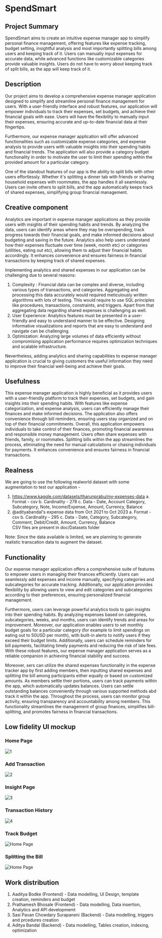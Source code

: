 # SpendSmart

## Project Summary

SpendSmart aims to create an intuitive expense manager app to simplify personal finance management, offering features like expense tracking, budget setting, insightful analysis and most importantly splitting bills among users and keeping track of it. Users can manually input expenses for accurate data, while advanced functions like customizable categories provide valuable insights. Users do not have to worry about keeping track of split bills, as the app will keep track of it. 

## Description 
Our project aims to develop a comprehensive expense manager application designed to simplify and streamline personal finance management for users. With a user-friendly interface and robust features, our application will empower individuals to track their expenses, set budgets, and achieve their financial goals with ease. Users will have the flexibility to manually input their expenses, ensuring accurate and up-to-date financial data at their fingertips.

Furthermore, our expense manager application will offer advanced functionalities such as customizable expense categories, and expense analysis to provide users with valuable insights into their spending habits and financial trends. The application will also provide a category budget functionality in order to motivate the user to limit their spending within the provided amount for a particular category. 

One of the standout features of our app is the ability to split bills with other users effortlessly. Whether it's splitting a dinner tab with friends or sharing household expenses with roommates, the app handles it all seamlessly. Users can invite others to split bills, and the app automatically keeps track of shared expenses, simplifying group financial management.

## Creative component
Analytics are important in expense manager applications as they provide users with insights of their spending habits and trends. By analyzing the data, users can identify areas where they may be overspending, track progress towards their financial goals, and make informed decisions about budgeting and saving in the future. Analytics also help users understand how their expenses fluctuate over time (week, month etc) or categories (utilities, eating out etc), allowing them to adjust their financial habits accordingly. It enhances convenience and ensures fairness in financial transactions by keeping track of shared expenses.

Implementing analytics and shared expenses in our application can be challenging due to several reasons:
1. Complexity : Financial data can be complex and diverse, including various types of transactions, and categories. Aggregating and processing this data accurately would required meticulously written algorithms with lots of testing. This would require to use SQL principles like procedures, transactions, constraints, and triggers. Apart from that aggregating data regarding shared expenses is challenging as well.
2. User Experience: Analytics features must be presented in a user-friendly and easy to understand manner to be effective. Designing informative visualizations and reports that are easy to understand and navigate can be challenging.
3. Optimization: Analyzing large volumes of data efficiently without compromising application performance requires optimization techniques and scalable infrastructure.

Nevertheless, adding analytics and sharing capabilities to expense manager application is crucial to giving customers the useful information they need to improve their financial well-being and achieve their goals.

## Usefulness
This expense manager application is highly beneficial as it provides users with a user-friendly platform to track their expenses, set budgets, and gain insights into their spending habits. With features like expense categorization, and expense analysis, users can efficiently manage their finances and make informed decisions. The application also offers convenience through bill reminders, ensuring users stay organized and on top of their financial commitments. Overall, this application empowers individuals to take control of their finances, promoting financial awareness and responsible money management. Users often share expenses with friends, family, or roommates. Splitting bills within the app streamlines the process, eliminating the need for manual calculations or chasing individuals for payments. It enhances convenience and ensures fairness in financial transactions.

## Realness
We are going to use the following realworld dataset with some augmentation to test our application - 
1. https://www.kaggle.com/datasets/tharunprabu/my-expenses-data
    a. Format - csv
    b. Cardinality - 278
    c. Data - Date, Account	Category, Subcategory, Note, Income/Expense, Amount, Currency, Balance
2. @adityabandal's expense data from Oct 2021 to Oct 2023
    a. Format - csv
    b. Cardinality - 295
    c. Data - Date,	Category, Subcategory, Comment, Debit/Credit, Amount, Currency, Balance    
CSV files are present in doc/Datasets folder

Note: Since the data available is limited, we are planning to generate realistic transcation data to augment the dataset.

## Functionality
Our expense manager application offers a comprehensive suite of features to empower users in managing their finances efficiently. Users can seamlessly add expenses and income manually, specifying categories and subcategories for accurate tracking. Additionally, our application provides flexibility by allowing users to view and edit categories and subcategories according to their preferences, ensuring personalized financial management.

Furthermore, users can leverage powerful analytics tools to gain insights into their spending habits. By analyzing expenses based on categories, subcategories, weeks, and months, users can identify trends and areas for improvement. Moreover, our application enables users to set monthly budget goals for a particular category (for example to limit spendings on eating out to 50USD per month), with built-in alerts to notify users if they exceed their budget limits. Additionally, users can schedule reminders for bill payments, facilitating timely payments and reducing the risk of late fees. With these robust features, our expense manager application serves as a reliable companion in achieving financial stability and success.

Moreover, sers can utilize the shared expenses functionality in the expense tracker app by first adding members, then inputting shared expenses and splitting the bill among participants either equally or based on customized amounts. As members settle their portions, users can track payments within the app, which automatically updates balances. Users can settle outstanding balances conveniently through various supported methods abd track it within the app. Throughout the process, users can monitor group activity, ensuring transparency and accountability among members. This functionality streamlines the management of group finances, simplifies bill-splitting, and promotes fairness in financial transactions.

## Low fidelity UI mockup

### Home Page
![1](https://github.com/cs411-alawini/sp24-cs411-team051-OneOOne/assets/68540700/07430d36-2c59-4514-951f-f10c5924cc00)

### Add Transaction
![2](https://github.com/cs411-alawini/sp24-cs411-team051-OneOOne/assets/68540700/77af91e5-86c3-4959-8fed-ef43fc6c517d)

### Insight Page
![3](https://github.com/cs411-alawini/sp24-cs411-team051-OneOOne/assets/68540700/95d71a46-4517-4c6a-ab7a-f4bfe516a8b1)

### Transaction History
![4](https://github.com/cs411-alawini/sp24-cs411-team051-OneOOne/assets/68540700/45b02061-894a-4db1-9848-abfe7266d308)

### Track Budget
![Home Page](https://github.com/cs411-alawini/sp24-cs411-team051-OneOOne/assets/68540700/cc6498f0-0b50-46f7-bd0f-bdcc683928cd)

### Splitting the Bill
![Home Page](https://github.com/cs411-alawini/sp24-cs411-team051-OneOOne/assets/89684115/a5c20e72-1373-4dbf-8be8-52e1855e59fd)



## Work distribution
1. Aaditya Bodke (Frontend) - Data modelling, UI Design, template creation, reminders and budget
2. Prathamesh Bhosale (Frontend) - Data modelling, Data insertion, Analytics and API developmemt
3. Sasi Pavan Chowdary Surapaneni (Backend) - Data modelling,  triggers and prcedures creation
4. Aditya Bandal (Backend) - Data modelling, Tables creation, indexing, optimization

